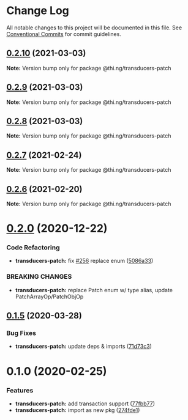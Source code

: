 # Change Log

All notable changes to this project will be documented in this file.
See [Conventional Commits](https://conventionalcommits.org) for commit guidelines.

## [0.2.10](https://github.com/thi-ng/umbrella/compare/@thi.ng/transducers-patch@0.2.9...@thi.ng/transducers-patch@0.2.10) (2021-03-03)

**Note:** Version bump only for package @thi.ng/transducers-patch





## [0.2.9](https://github.com/thi-ng/umbrella/compare/@thi.ng/transducers-patch@0.2.8...@thi.ng/transducers-patch@0.2.9) (2021-03-03)

**Note:** Version bump only for package @thi.ng/transducers-patch





## [0.2.8](https://github.com/thi-ng/umbrella/compare/@thi.ng/transducers-patch@0.2.7...@thi.ng/transducers-patch@0.2.8) (2021-03-03)

**Note:** Version bump only for package @thi.ng/transducers-patch





## [0.2.7](https://github.com/thi-ng/umbrella/compare/@thi.ng/transducers-patch@0.2.6...@thi.ng/transducers-patch@0.2.7) (2021-02-24)

**Note:** Version bump only for package @thi.ng/transducers-patch





## [0.2.6](https://github.com/thi-ng/umbrella/compare/@thi.ng/transducers-patch@0.2.5...@thi.ng/transducers-patch@0.2.6) (2021-02-20)

**Note:** Version bump only for package @thi.ng/transducers-patch





# [0.2.0](https://github.com/thi-ng/umbrella/compare/@thi.ng/transducers-patch@0.1.33...@thi.ng/transducers-patch@0.2.0) (2020-12-22)


### Code Refactoring

* **transducers-patch:** fix [#256](https://github.com/thi-ng/umbrella/issues/256) replace enum ([5086a33](https://github.com/thi-ng/umbrella/commit/5086a330698992fc65ce2e774fc495e0d2e3e58a))


### BREAKING CHANGES

* **transducers-patch:** replace Patch enum w/ type alias,
update PatchArrayOp/PatchObjOp





## [0.1.5](https://github.com/thi-ng/umbrella/compare/@thi.ng/transducers-patch@0.1.4...@thi.ng/transducers-patch@0.1.5) (2020-03-28)


### Bug Fixes

* **transducers-patch:** update deps & imports ([71d73c3](https://github.com/thi-ng/umbrella/commit/71d73c3acc41d6cf2c5a4a91432bc85afa38980b))





# 0.1.0 (2020-02-25)


### Features

* **transducers-patch:** add transaction support ([77fbb77](https://github.com/thi-ng/umbrella/commit/77fbb774083c38e660644d7ee54b517e2521c3b5))
* **transducers-patch:** import as new pkg ([274fde1](https://github.com/thi-ng/umbrella/commit/274fde1721d478d70d90c720a819361fbc8af836))
